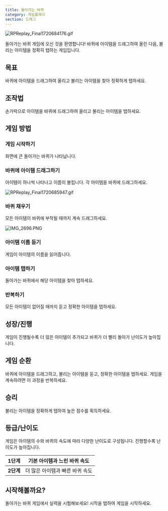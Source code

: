 ```yaml
---
title: 돌아가는 바퀴
category: 게임플레이
section: 드래그
---
```

![RPReplay_Final1720684176.gif](https://help.studycat.com/hc/article_attachments/34931476777625)


돌아가는 바퀴 게임에 오신 것을 환영합니다! 바퀴에 아이템을 드래그하여 올린 다음, 불리는 아이템을 정확히 탭하는 게임입니다.


## 목표


바퀴에 아이템을 드래그하여 올리고 불리는 아이템을 찾아 정확하게 탭하세요.


## 조작법


손가락으로 아이템을 바퀴에 드래그하여 올리고 불리는 아이템을 탭하세요.


## 게임 방법


### 게임 시작하기


화면에 큰 돌아가는 바퀴가 나타납니다.


### 바퀴에 아이템 드래그하기


아이템이 하나씩 나타나고 이름이 불립니다. 각 아이템을 바퀴에 드래그하세요.


![RPReplay_Final1720685947.gif](https://help.studycat.com/hc/article_attachments/34932060072217)


### 바퀴 채우기


모든 아이템이 바퀴에 부착될 때까지 계속 드래그하세요.


![IMG_2696.PNG](https://help.studycat.com/hc/article_attachments/34825529495577)


### 아이템 이름 듣기


게임이 아이템의 이름을 읽어줍니다.


### 아이템 탭하기


돌아가는 바퀴에서 해당 아이템을 찾아 탭하세요.


### 반복하기


모든 아이템이 없어질 때까지 듣고 정확한 아이템을 탭하세요.


## 성장/진행


게임이 진행될수록 더 많은 아이템이 추가되고 바퀴가 더 빨리 돌아가 난이도가 높아집니다.


## 게임 순환


바퀴에 아이템을 드래그하고, 불리는 아이템을 듣고, 정확한 아이템을 탭하세요. 게임을 계속하려면 이 과정을 반복하세요.


## 승리


불리는 아이템을 정확하게 탭하여 높은 점수를 획득하세요.


## 등급/난이도


게임은 아이템의 수와 바퀴의 속도에 따라 다양한 난이도로 구성됩니다. 진행할수록 난이도가 높아집니다.


| **1단계** | 기본 아이템과 느린 바퀴 속도 |
| --- | --- |
| **2단계** | 더 많은 아이템과 빠른 바퀴 속도 |


## 시작해볼까요?


돌아가는 바퀴 게임에서 실력을 시험해보세요! 시작을 탭하여 게임을 시작하세요.